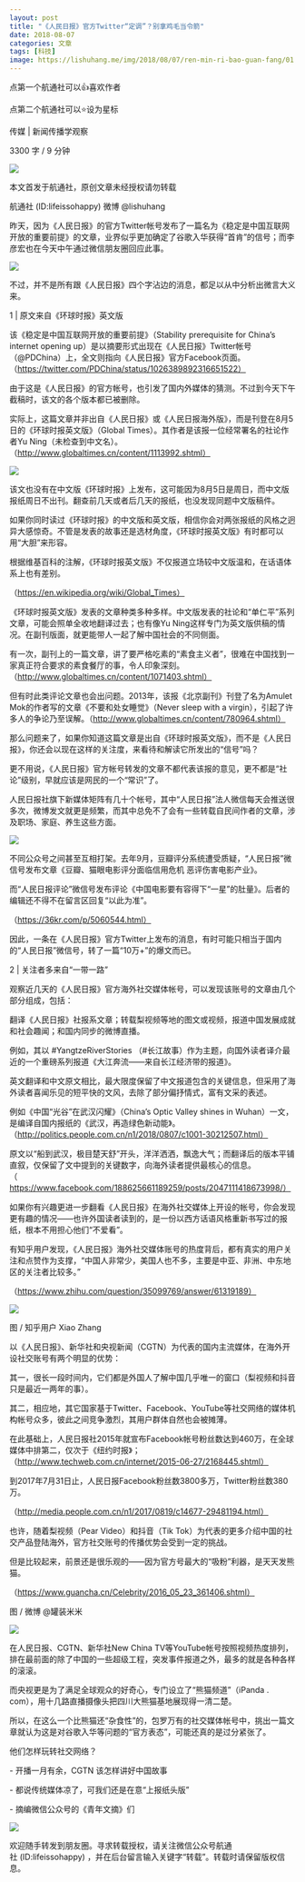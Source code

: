```yaml
---
layout: post
title: "《人民日报》官方Twitter“定调”？别拿鸡毛当令箭"
date: 2018-08-07
categories: 文章
tags: [科技]
image: https://lishuhang.me/img/2018/08/07/ren-min-ri-bao-guan-fang/01.png
---
```


点第一个航通社可以👍喜欢作者

点第二个航通社可以⭐设为星标

传媒 | 新闻传播学观察

3300 字 / 9 分钟

![](https://mmbiz.qpic.cn/mmbiz_png/AdRKyBVLoHKPO5VCaicKQDubXicBCqfZnT0nlb0ZBDbSBVnocwOiaXtBUQ2D8BBXBvbHMiatH9hSMHJu25oiaNeOvCA/640?wx_fmt=png)

本文首发于航通社，原创文章未经授权请勿转载

航通社 (ID:lifeissohappy) 微博 @lishuhang

昨天，因为《人民日报》的官方Twitter帐号发布了一篇名为《稳定是中国互联网开放的重要前提》的文章，业界似乎更加确定了谷歌入华获得“首肯”的信号；而李彦宏也在今天中午通过微信朋友圈回应此事。

![](https://lishuhang.me/img/2018/08/07/ren-min-ri-bao-guan-fang/01.png)

不过，并不是所有跟《人民日报》四个字沾边的消息，都足以从中分析出微言大义来。

1 | 原文来自《环球时报》英文版

该《稳定是中国互联网开放的重要前提》（Stability prerequisite for China’s internet opening up）是以摘要形式出现在《人民日报》Twitter帐号（@PDChina）上，全文则指向《人民日报》官方Facebook页面。（https://twitter.com/PDChina/status/1026389892316651522）

由于这是《人民日报》的官方帐号，也引发了国内外媒体的猜测。不过到今天下午截稿时，该文的各个版本都已被删除。

实际上，这篇文章并非出自《人民日报》或《人民日报海外版》，而是刊登在8月5日的《环球时报英文版》（Global Times）。其作者是该报一位经常署名的社论作者Yu Ning（未检查到中文名）。（http://www.globaltimes.cn/content/1113992.shtml）

![](https://lishuhang.me/img/2018/08/07/ren-min-ri-bao-guan-fang/02.png)

该文也没有在中文版《环球时报》上发布，这可能因为8月5日是周日，而中文版报纸周日不出刊。翻查前几天或者后几天的报纸，也没发现同题中文版稿件。

如果你同时读过《环球时报》的中文版和英文版，相信你会对两张报纸的风格之迥异大感惊奇。不管是发表的故事还是选材角度，《环球时报英文版》有时都可以用“大胆”来形容。

根据维基百科的注解，《环球时报英文版》不仅报道立场较中文版温和，在话语体系上也有差别。

（https://en.wikipedia.org/wiki/Global_Times）

《环球时报英文版》发表的文章种类多种多样。中文版发表的社论和“单仁平”系列文章，可能会照单全收地翻译过去；也有像Yu Ning这样专门为英文版供稿的情况。在副刊版面，就更能带人一起了解中国社会的不同侧面。

有一次，副刊上的一篇文章，讲了要严格吃素的“素食主义者”，很难在中国找到一家真正符合要求的素食餐厅的事，令人印象深刻。（http://www.globaltimes.cn/content/1071403.shtml）

但有时此类评论文章也会出问题。2013年，该报《北京副刊》刊登了名为Amulet Mok的作者写的文章《不要和处女睡觉》（Never sleep with a virgin），引起了许多人的争论乃至误解。（http://www.globaltimes.cn/content/780964.shtml）

那么问题来了，如果你知道这篇文章是出自《环球时报英文版》，而不是《人民日报》，你还会以现在这样的关注度，来看待和解读它所发出的“信号”吗？

更不用说，《人民日报》官方帐号转发的文章不都代表该报的意见，更不都是“社论”级别，早就应该是网民的一个“常识”了。

人民日报社旗下新媒体矩阵有几十个帐号，其中“人民日报”法人微信每天会推送很多次，微博发文就更是频繁，而其中总免不了会有一些转载自民间作者的文章，涉及职场、家庭、养生这些方面。

![](https://lishuhang.me/img/2018/08/07/ren-min-ri-bao-guan-fang/03.png)

不同公众号之间甚至互相打架。去年9月，豆瓣评分系统遭受质疑，“人民日报”微信号发布文章《豆瓣、猫眼电影评分面临信用危机 恶评伤害电影产业》。

而“人民日报评论”微信号发布评论《中国电影要有容得下“一星”的肚量》。后者的编辑还不得不在留言区回复“以此为准”。

（https://36kr.com/p/5060544.html）

因此，一条在《人民日报》官方Twitter上发布的消息，有时可能只相当于国内的“人民日报”微信号，转了一篇“10万+”的爆文而已。

2 | 关注者多来自“一带一路”

观察近几天的《人民日报》官方海外社交媒体帐号，可以发现该账号的文章由几个部分组成，包括：

翻译《人民日报》社报系文章；转载梨视频等地的图文或视频，报道中国发展成就和社会趣闻；和国内同步的微博直播。

例如，其以 #YangtzeRiverStories （#长江故事）作为主题，向国外读者译介最近的一个重磅系列报道《大江奔流——来自长江经济带的报道》。

英文翻译和中文原文相比，最大限度保留了中文报道包含的关键信息，但采用了海外读者喜闻乐见的短平快的文风，去除了部分偏抒情式，富有文采的表述。

例如《中国“光谷”在武汉闪耀》（China’s Optic Valley shines in Wuhan）一文，是编译自国内报纸的《武汉，再造绿色新动能》。（http://politics.people.com.cn/n1/2018/0807/c1001-30212507.html）

原文以“船到武汉，极目楚天舒”开头，洋洋洒洒，飘逸大气；而翻译后的版本平铺直叙，仅保留了文中提到的关键数字，向海外读者提供最核心的信息。（https://www.facebook.com/188625661189259/posts/2047111418673998/）

如果你有兴趣更进一步翻看《人民日报》在海外社交媒体上开设的帐号，你会发现更有趣的情况——也许外国读者读到的，是一份以西方话语风格重新书写过的报纸，根本不用担心他们“不爱看”。

有知乎用户发现，《人民日报》海外社交媒体账号的热度背后，都有真实的用户关注和点赞作为支撑，“中国人非常少，美国人也不多，主要是中亚、非洲、中东地区的关注者比较多。”

（https://www.zhihu.com/question/35099769/answer/61319189）

![](https://lishuhang.me/img/2018/08/07/ren-min-ri-bao-guan-fang/04.png)

图 / 知乎用户 Xiao Zhang

以《人民日报》、新华社和央视新闻（CGTN）为代表的国内主流媒体，在海外开设社交账号有两个明显的优势：

其一，很长一段时间内，它们都是外国人了解中国几乎唯一的窗口（梨视频和抖音只是最近一两年的事）。

其二，相应地，其它国家基于Twitter、Facebook、YouTube等社交网络的媒体机构帐号众多，彼此之间竞争激烈，其用户群体自然也会被摊薄。

在此基础上，人民日报社2015年就宣布Facebook帐号粉丝数达到460万，在全球媒体中排第二，仅次于《纽约时报》；（http://www.techweb.com.cn/internet/2015-06-27/2168445.shtml）

到2017年7月31日止，人民日报Facebook粉丝数3800多万，Twitter粉丝数380万。

（http://media.people.com.cn/n1/2017/0819/c14677-29481194.html）

也许，随着梨视频（Pear Video）和抖音（Tik Tok）为代表的更多介绍中国的社交产品登陆海外，官方社交账号的传播优势会受到一定的挑战。

但是比较起来，前景还是很乐观的——因为官方号最大的“吸粉”利器，是天天发熊猫。

（https://www.guancha.cn/Celebrity/2016_05_23_361406.shtml）

图 / 微博 @罐装米米

![](https://lishuhang.me/img/2018/08/07/ren-min-ri-bao-guan-fang/05.jpg)

在人民日报、CGTN、新华社New China TV等YouTube帐号按照视频热度排列，排在最前面的除了中国的一些超级工程，突发事件报道之外，最多的就是各种各样的滚滚。

而央视更是为了满足全球观众的好奇心，专门设立了“熊猫频道”（iPanda . com），用十几路直播摄像头把四川大熊猫基地展现得一清二楚。

所以，在这么一个比熊猫还“杂食性”的，包罗万有的社交媒体帐号中，挑出一篇文章就认为这是对谷歌入华等问题的“官方表态”，可能还真的是过分紧张了。

他们怎样玩转社交网络？

- 开播一月有余，CGTN 该怎样讲好中国故事

- 都说传统媒体凉了，可我们还是在意“上报纸头版”

- 摘编微信公众号的《青年文摘》们

![](https://lishuhang.me/img/2018/08/07/ren-min-ri-bao-guan-fang/06.png)

欢迎随手转发到朋友圈。寻求转载授权，请关注微信公众号航通社 (ID:lifeissohappy) ，并在后台留言输入关键字“转载”。转载时请保留版权信息。